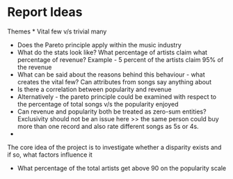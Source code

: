 # Report Ideas

Themes
* 
Vital few v/s trivial many
- Does the Pareto principle apply within the music industry
- What do the stats look like? What percentage of artists claim what percentage of revenue? Example - 5 percent of the artists claim 95% of the revenue
- What can be said about the reasons behind this behaviour - what creates the vital few? Can attributes from songs say anything about
- Is there a correlation between popularity and revenue
- Alternatively - the pareto principle could be examined with respect to the percentage of total songs v/s the popularity enjoyed
- Can revenue and popularity both be treated as zero-sum entities? Exclusivity should not be an issue here >> the same person could buy more than one record and also rate different songs as 5s or 4s.
- 
The core idea of the project is to investigate whether a disparity exists and if so, what factors influence it
* What percentage of the total artists get above 90 on the popularity scale
